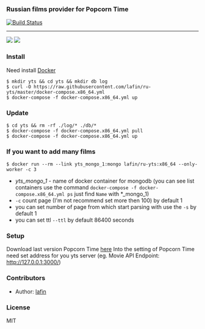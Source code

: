 ### Russian films provider for Popcorn Time
[![Build Status](https://travis-ci.org/lafin/ru-yts.svg?branch=master)](https://travis-ci.org/lafin/ru-yts)
___

![](s.png)
![](s1.png)

### Install
Need install [Docker](https://docs.docker.com/compose/install/)
```
$ mkdir yts && cd yts && mkdir db log
$ curl -O https://raw.githubusercontent.com/lafin/ru-yts/master/docker-compose.x86_64.yml
$ docker-compose -f docker-compose.x86_64.yml up
```

### Update
```
$ cd yts && rm -rf ./log/* ./db/*
$ docker-compose -f docker-compose.x86_64.yml pull
$ docker-compose -f docker-compose.x86_64.yml up
```

### If you want to add many films
```
$ docker run --rm --link yts_mongo_1:mongo lafin/ru-yts:x86_64 --only-worker -c 3
```
* _yts_mongo_1_ - name of docker container for mongodb (you can see list containers use the command `docker-compose -f docker-compose.x86_64.yml ps` just find `Name` with *_mongo_1)
* `-c` count page (I'm not recommend set more then 100) by default 1
* you can set number of page from which start parsing with use the `-s` by default 1
* you can set ttl `--ttl` by default 86400 seconds

### Setup
Download last version Popcorn Time [here](http://popcorn-time.is) Into the setting of Popcorn Time need set address for you yts server (eg. Movie API Endpoint: http://127.0.0.1:3000/)

### Contributors

 * Author: [lafin](https://github.com/lafin)

### License

  MIT
